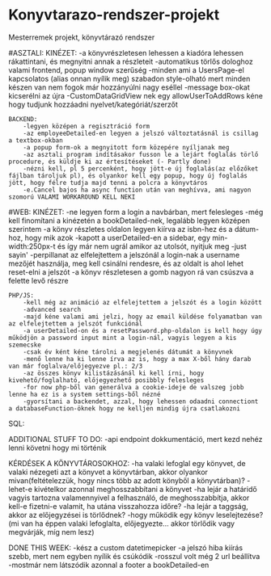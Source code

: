 # Konyvtarazo-rendszer-projekt
Mesterremek projekt, könyvtárazó rendszer


#ASZTALI:
    KINÉZET:
        -a könyvrészletesen lehessen a kiadóra lehessen rákattintani, és megnyitni annak a részleteit
        -automatikus törlős dologhoz valami frontend, popup window szerűség
        -minden ami a UsersPage-el kapcsolatos (alias onnan nyílik meg) szabadon style-olható mert minden készen van nem fogok már hozzányúlni nagy eséllel
        -message box-okat kicserélni az újra
        -CustomDataGridView nek egy allowUserToAddRows kéne hogy tudjunk hozzáadni nyelvet/kategóriát/szerzőt
  


    BACKEND:
        -legyen középen a regisztráció form
        -az employeeDetailed-en legyen a jelszó változtatásnál is csillag a textbox-okban
        -a popup form-ok a megnyitott form közepére nyíljanak meg
        -az asztali program indításakor fusson le a lejárt foglalás törlő procedure, és küldje ki az értesítéseket (- Partly done)
        -nézni kell, pl 5 percenként, hogy jött-e új foglalás(az előzőket fájlban tároljuk pl), és olyankor kell egy popup, hogy új foglalás jött, hogy félre tudja majd tenni a polcra a könyvtáros
        -e.Cancel bajos ha async function után van meghívva, ami nagyon szomorú VALAMI WORKAROUND KELL NEKI

#WEB:
    KINÉZET:
        -ne legyen form a login a navbárban, mert felesleges
        -még kell finomítani a kinézetén a bookDetailed-nek, legalább legyen középen szerintem
        -a könyv részletes oldalon legyen kiírva az isbn-hez és a dátum-hoz, hogy mik azok
        -kapott a userDetailed-en a sidebar, egy min-width:250px-t és így már nem ugrál amikor az utolsót, nyitjuk meg -just sayin'
        -perpillanat az elfelejtettem a jelszónál a login-nak a username mezőjét használja, meg kell csinálni rendesre, és az oldalt is ahol lehet reset-elni a jelszót
        -a könyv részletesen a gomb nagyon rá van csúszva a felette levő részre
        
        

    PHP/JS:
        -kell még az animáció az elfelejtettem a jelszót és a login között
        -advanced search
        -majd kéne valami ami jelzi, hogy az email küldése folyamatban van az elfelejtettem a jelszót funkciónál
        -a userDetailed-on és a resetPassword.php-oldalon is kell hogy úgy működjön a password input mint a login-nál, vagyis legyen a kis szemecske
        -csak év ként kéne tárolni a megjelenés dátumát a könyvnek
        -menő lenne ha ki lenne írva az is, hogy a max X-ből hány darab van már foglalva/előjegyezve pl.: 2/3
        -az összes könyv kilistázásánál ki kell írni, hogy kivehető/foglalható, előjegyezhető posibbly felesleges
        -for now php-ből van generálva a cookie-ideje de valszeg jobb lenne ha ez is a system settings-ből nézné
        -gyorsítani a backendet, azzal, hogy lehessen odaadni connectiont a databaseFunction-öknek hogy ne kelljen mindig újra csatlakozni

SQL:


ADDITIONAL STUFF TO DO:
-api endpoint dokkumentáció, mert kezd nehéz lenni követni hogy mi történik

KÉRDÉSEK A KÖNYVTÁROSOKHOZ:
-ha valaki lefoglal egy könyvet, de valaki nézegeti azt a könyvet a könyvtárban, akkor olyankor mivan(feltételezzük, hogy nincs több az adott könyből a könyvtárban)?
-lehet-e kivételkor azonnal meghosszabbítani a könyvet
-ha lejár a határidő vagyis tartozna valamennyivel a felhasználó, de meghosszabbítja, akkor kell-e fizetni-e valamit, ha utána visszahozza időre?
-ha lejár a taggság, akkor az előjegyzései is törlődnek?
-hogy működik egy könyv leselejtezése? (mi van ha éppen valaki lefoglalta, előjegyezte... akkor törlődik vagy megvárják, míg nem lesz)


DONE THIS WEEK:
-kész a custom datetimepicker
-a jelszó hiba kiírás szebb, mert nem egyben nyílik és csúkódik 
-rosszul volt még 2 url beállítva
-mostmár nem látszódik azonnal a footer a bookDetailed-en
